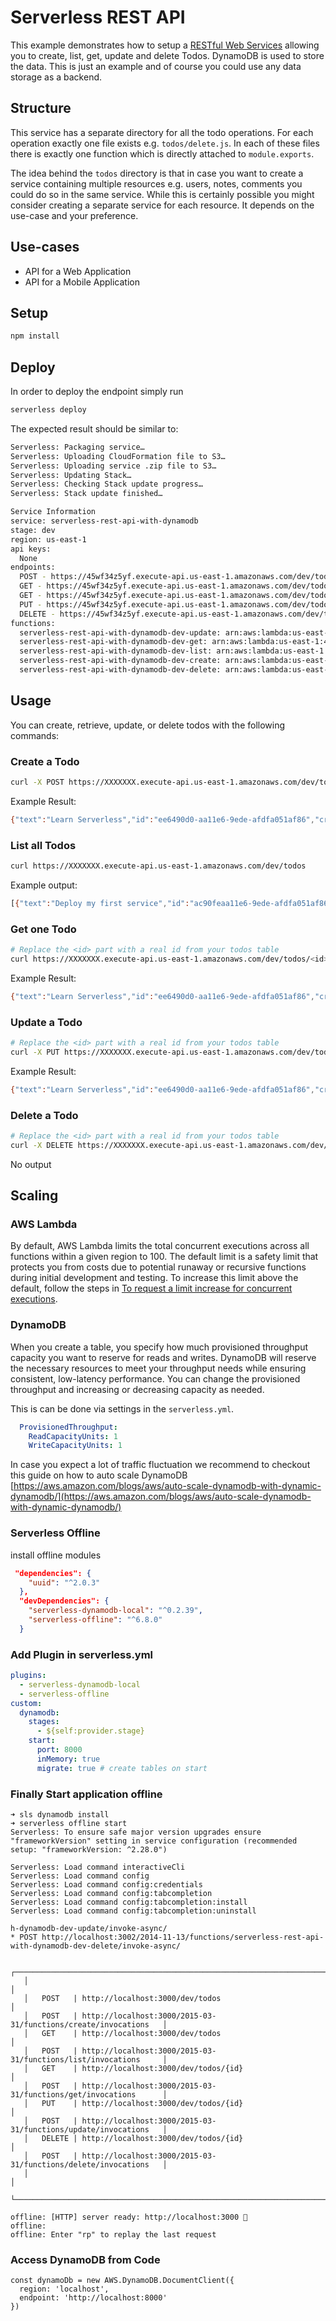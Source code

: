 <!--
title: 'AWS Serverless REST API example in NodeJS'
description: 'This example demonstrates how to setup a RESTful Web Service allowing you to create, list, get, update and delete Todos. DynamoDB is used to store the data.'
layout: Doc
framework: v1
platform: AWS
language: nodeJS
authorLink: 'https://github.com/ozbillwang'
authorName: 'Bill Wang'
authorAvatar: 'https://avatars3.githubusercontent.com/u/8954908?v=4&s=140'
-->
# Serverless REST API

This example demonstrates how to setup a [RESTful Web Services](https://en.wikipedia.org/wiki/Representational_state_transfer#Applied_to_web_services) allowing you to create, list, get, update and delete Todos. DynamoDB is used to store the data. This is just an example and of course you could use any data storage as a backend.

## Structure

This service has a separate directory for all the todo operations. For each operation exactly one file exists e.g. `todos/delete.js`. In each of these files there is exactly one function which is directly attached to `module.exports`.

The idea behind the `todos` directory is that in case you want to create a service containing multiple resources e.g. users, notes, comments you could do so in the same service. While this is certainly possible you might consider creating a separate service for each resource. It depends on the use-case and your preference.

## Use-cases

- API for a Web Application
- API for a Mobile Application

## Setup

```bash
npm install
```

## Deploy

In order to deploy the endpoint simply run

```bash
serverless deploy
```

The expected result should be similar to:

```bash
Serverless: Packaging service…
Serverless: Uploading CloudFormation file to S3…
Serverless: Uploading service .zip file to S3…
Serverless: Updating Stack…
Serverless: Checking Stack update progress…
Serverless: Stack update finished…

Service Information
service: serverless-rest-api-with-dynamodb
stage: dev
region: us-east-1
api keys:
  None
endpoints:
  POST - https://45wf34z5yf.execute-api.us-east-1.amazonaws.com/dev/todos
  GET - https://45wf34z5yf.execute-api.us-east-1.amazonaws.com/dev/todos
  GET - https://45wf34z5yf.execute-api.us-east-1.amazonaws.com/dev/todos/{id}
  PUT - https://45wf34z5yf.execute-api.us-east-1.amazonaws.com/dev/todos/{id}
  DELETE - https://45wf34z5yf.execute-api.us-east-1.amazonaws.com/dev/todos/{id}
functions:
  serverless-rest-api-with-dynamodb-dev-update: arn:aws:lambda:us-east-1:488110005556:function:serverless-rest-api-with-dynamodb-dev-update
  serverless-rest-api-with-dynamodb-dev-get: arn:aws:lambda:us-east-1:488110005556:function:serverless-rest-api-with-dynamodb-dev-get
  serverless-rest-api-with-dynamodb-dev-list: arn:aws:lambda:us-east-1:488110005556:function:serverless-rest-api-with-dynamodb-dev-list
  serverless-rest-api-with-dynamodb-dev-create: arn:aws:lambda:us-east-1:488110005556:function:serverless-rest-api-with-dynamodb-dev-create
  serverless-rest-api-with-dynamodb-dev-delete: arn:aws:lambda:us-east-1:488110005556:function:serverless-rest-api-with-dynamodb-dev-delete
```

## Usage

You can create, retrieve, update, or delete todos with the following commands:

### Create a Todo

```bash
curl -X POST https://XXXXXXX.execute-api.us-east-1.amazonaws.com/dev/todos --data '{ "text": "Learn Serverless" }'
```

Example Result:
```bash
{"text":"Learn Serverless","id":"ee6490d0-aa11e6-9ede-afdfa051af86","createdAt":1479138570824,"checked":false,"updatedAt":1479138570824}%
```

### List all Todos

```bash
curl https://XXXXXXX.execute-api.us-east-1.amazonaws.com/dev/todos
```

Example output:
```bash
[{"text":"Deploy my first service","id":"ac90feaa11e6-9ede-afdfa051af86","checked":true,"updatedAt":1479139961304},{"text":"Learn Serverless","id":"206793aa11e6-9ede-afdfa051af86","createdAt":1479139943241,"checked":false,"updatedAt":1479139943241}]%
```

### Get one Todo

```bash
# Replace the <id> part with a real id from your todos table
curl https://XXXXXXX.execute-api.us-east-1.amazonaws.com/dev/todos/<id>
```

Example Result:
```bash
{"text":"Learn Serverless","id":"ee6490d0-aa11e6-9ede-afdfa051af86","createdAt":1479138570824,"checked":false,"updatedAt":1479138570824}%
```

### Update a Todo

```bash
# Replace the <id> part with a real id from your todos table
curl -X PUT https://XXXXXXX.execute-api.us-east-1.amazonaws.com/dev/todos/<id> --data '{ "text": "Learn Serverless", "checked": true }'
```

Example Result:
```bash
{"text":"Learn Serverless","id":"ee6490d0-aa11e6-9ede-afdfa051af86","createdAt":1479138570824,"checked":true,"updatedAt":1479138570824}%
```

### Delete a Todo

```bash
# Replace the <id> part with a real id from your todos table
curl -X DELETE https://XXXXXXX.execute-api.us-east-1.amazonaws.com/dev/todos/<id>
```

No output

## Scaling

### AWS Lambda

By default, AWS Lambda limits the total concurrent executions across all functions within a given region to 100. The default limit is a safety limit that protects you from costs due to potential runaway or recursive functions during initial development and testing. To increase this limit above the default, follow the steps in [To request a limit increase for concurrent executions](http://docs.aws.amazon.com/lambda/latest/dg/concurrent-executions.html#increase-concurrent-executions-limit).

### DynamoDB

When you create a table, you specify how much provisioned throughput capacity you want to reserve for reads and writes. DynamoDB will reserve the necessary resources to meet your throughput needs while ensuring consistent, low-latency performance. You can change the provisioned throughput and increasing or decreasing capacity as needed.

This is can be done via settings in the `serverless.yml`.

```yaml
  ProvisionedThroughput:
    ReadCapacityUnits: 1
    WriteCapacityUnits: 1
```

In case you expect a lot of traffic fluctuation we recommend to checkout this guide on how to auto scale DynamoDB [https://aws.amazon.com/blogs/aws/auto-scale-dynamodb-with-dynamic-dynamodb/](https://aws.amazon.com/blogs/aws/auto-scale-dynamodb-with-dynamic-dynamodb/)


### Serverless Offline

install offline modules 
```json
 "dependencies": {
    "uuid": "^2.0.3"
  },
  "devDependencies": {
    "serverless-dynamodb-local": "^0.2.39",
    "serverless-offline": "^6.8.0"
  }
```

### Add Plugin in serverless.yml

```yml
plugins:
  - serverless-dynamodb-local
  - serverless-offline
custom:
  dynamodb:
    stages:
      - ${self:provider.stage}
    start:
      port: 8000
      inMemory: true
      migrate: true # create tables on start  
```  

### Finally Start application offline 
```
➜ sls dynamodb install
➜ serverless offline start
Serverless: To ensure safe major version upgrades ensure "frameworkVersion" setting in service configuration (recommended setup: "frameworkVersion: ^2.28.0")

Serverless: Load command interactiveCli
Serverless: Load command config
Serverless: Load command config:credentials
Serverless: Load command config:tabcompletion
Serverless: Load command config:tabcompletion:install
Serverless: Load command config:tabcompletion:uninstall

h-dynamodb-dev-update/invoke-async/
* POST http://localhost:3002/2014-11-13/functions/serverless-rest-api-with-dynamodb-dev-delete/invoke-async/

   ┌────────────────────────────────────────────────────────────────────────────┐
   │                                                                            │
   │   POST   | http://localhost:3000/dev/todos                                 │
   │   POST   | http://localhost:3000/2015-03-31/functions/create/invocations   │
   │   GET    | http://localhost:3000/dev/todos                                 │
   │   POST   | http://localhost:3000/2015-03-31/functions/list/invocations     │
   │   GET    | http://localhost:3000/dev/todos/{id}                            │
   │   POST   | http://localhost:3000/2015-03-31/functions/get/invocations      │
   │   PUT    | http://localhost:3000/dev/todos/{id}                            │
   │   POST   | http://localhost:3000/2015-03-31/functions/update/invocations   │
   │   DELETE | http://localhost:3000/dev/todos/{id}                            │
   │   POST   | http://localhost:3000/2015-03-31/functions/delete/invocations   │
   │                                                                            │
   └────────────────────────────────────────────────────────────────────────────┘

offline: [HTTP] server ready: http://localhost:3000 🚀
offline: 
offline: Enter "rp" to replay the last request
```

### Access DynamoDB from Code 

```
const dynamoDb = new AWS.DynamoDB.DocumentClient({
  region: 'localhost',
  endpoint: 'http://localhost:8000'
})
```

